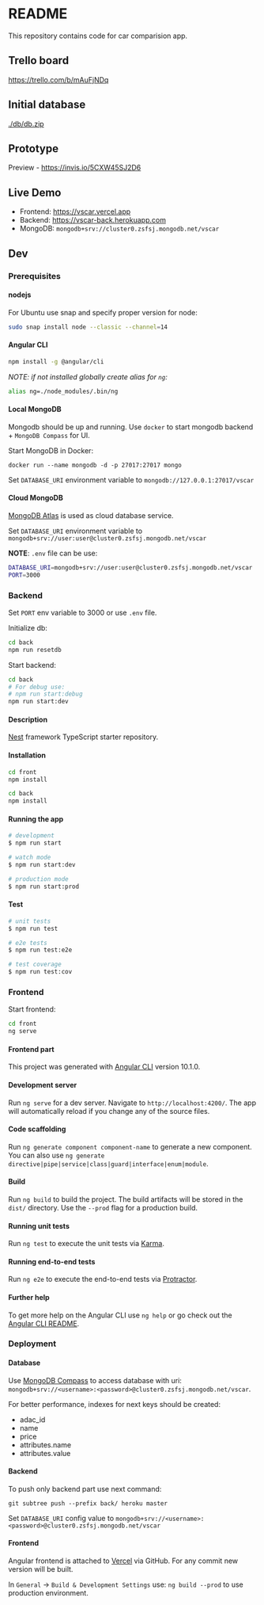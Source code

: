 # README

This repository contains code for car comparision app.

## Trello board

<https://trello.com/b/mAuFjNDq>

## Initial database

[./db/db.zip](./db/db.zip)

## Prototype

Preview - <https://invis.io/5CXW45SJ2D6>

## Live Demo

- Frontend: <https://vscar.vercel.app>
- Backend: <https://vscar-back.herokuapp.com>
- MongoDB: `mongodb+srv://cluster0.zsfsj.mongodb.net/vscar`

## Dev

### Prerequisites

#### nodejs

For Ubuntu use snap and specify proper version for node:

```bash
sudo snap install node --classic --channel=14
```

#### Angular CLI

```bash
npm install -g @angular/cli
```

_NOTE: if not installed globally create alias for `ng`:_

```bash
alias ng=./node_modules/.bin/ng
```

#### Local MongoDB

Mongodb should be up and running. Use `docker` to start mongodb backend + `MongoDB Compass` for UI.

Start MongoDB in Docker:

```
docker run --name mongodb -d -p 27017:27017 mongo
```

Set `DATABASE_URI` environment variable to `mongodb://127.0.0.1:27017/vscar`

#### Cloud MongoDB

[MongoDB Atlas](https://www.mongodb.com/cloud/atlas) is used as cloud database service.

Set `DATABASE_URI` environment variable to `mongodb+srv://user:user@cluster0.zsfsj.mongodb.net/vscar`

**NOTE**: `.env` file can be use:

```bash
DATABASE_URI=mongodb+srv://user:user@cluster0.zsfsj.mongodb.net/vscar
PORT=3000
```

### Backend

Set `PORT` env variable to 3000 or use `.env` file.

Initialize db:

```bash
cd back
npm run resetdb
```

Start backend:

```bash
cd back
# For debug use:
# npm run start:debug
npm run start:dev
```

#### Description

[Nest](https://github.com/nestjs/nest) framework TypeScript starter repository.

#### Installation

```bash
cd front
npm install

cd back
npm install
```

#### Running the app

```bash
# development
$ npm run start

# watch mode
$ npm run start:dev

# production mode
$ npm run start:prod
```

#### Test

```bash
# unit tests
$ npm run test

# e2e tests
$ npm run test:e2e

# test coverage
$ npm run test:cov
```

### Frontend

Start frontend:

```bash
cd front
ng serve
```

#### Frontend part

This project was generated with [Angular CLI](https://github.com/angular/angular-cli) version 10.1.0.

#### Development server

Run `ng serve` for a dev server. Navigate to `http://localhost:4200/`. The app will automatically reload if you change any of the source files.

#### Code scaffolding

Run `ng generate component component-name` to generate a new component. You can also use `ng generate directive|pipe|service|class|guard|interface|enum|module`.

#### Build

Run `ng build` to build the project. The build artifacts will be stored in the `dist/` directory. Use the `--prod` flag for a production build.

#### Running unit tests

Run `ng test` to execute the unit tests via [Karma](https://karma-runner.github.io).

#### Running end-to-end tests

Run `ng e2e` to execute the end-to-end tests via [Protractor](http://www.protractortest.org/).

#### Further help

To get more help on the Angular CLI use `ng help` or go check out the [Angular CLI README](https://github.com/angular/angular-cli/blob/master/README.md).

### Deployment

#### Database

Use [MongoDB Compass](https://www.mongodb.com/products/compass) to access database with uri: `mongodb+srv://<username>:<password>@cluster0.zsfsj.mongodb.net/vscar`.

For better performance, indexes for next keys should be created:

- adac_id
- name
- price
- attributes.name
- attributes.value

#### Backend

To push only backend part use next command:

`git subtree push --prefix back/ heroku master`

Set `DATABASE_URI` config value to `mongodb+srv://<username>:<password>@cluster0.zsfsj.mongodb.net/vscar`

#### Frontend

Angular frontend is attached to [Vercel](https://vercel.com/) via GitHub. For any commit new version will be built.

In `General` -> `Build & Development Settings` use: `ng build --prod` to use production environment.
